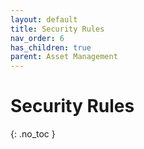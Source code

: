 ```yaml
---
layout: default
title: Security Rules
nav_order: 6
has_children: true
parent: Asset Management
---
```


# Security Rules
{: .no_toc }
